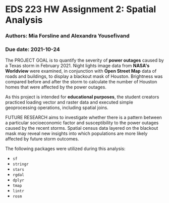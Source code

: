 # EDS 223 HW Assignment 2: Spatial Analysis 
### Authors: Mia Forsline and Alexandra Yousefivand 
### Due date: 2021-10-24

The PROJECT GOAL is to quantify the severity of **power outages** caused by a Texas storm in February 2021. Night lights image data from **NASA's Worldview** were examined, in conjunction with **Open Street Map** data of roads and buildings, to display a blackout mask of Houston. Brightness was compared before and after the storm to calculate the number of Houston homes that were affected by the power outages.

As this project is intended for **educational purposes**, the student creators practiced loading vector and raster data and executed simple geoprocessing operations, including spatial joins.

FUTURE RESEARCH aims to investigate whether there is a pattern between a particular socioeconomic factor and susceptibility to the power outages caused by the recent storms. Spatial census data layered on the blackout mask may reveal new insights into which populations are more likely affected by future storm outcomes.

The following packages were utilized during this analysis:
- `sf`
- `stringr`
- `stars`
- `rgdal`
- `dplyr`
- `tmap`
- `lintr`
- `rosm`
